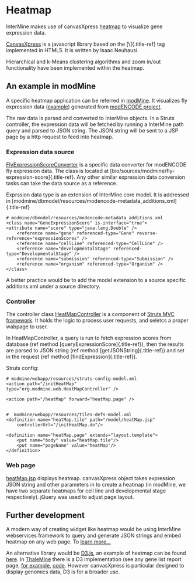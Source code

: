 # Heatmap

InterMine makes use of canvasXpress [heatmap](http://www.canvasxpress.org/heatmap.html) to visualize gene expression data.

[CanvasXpress](http://www.canvasxpress.org/) is a javascript library based on the \[\\]{.title-ref} tag implemented in HTML5. It is written by Isaac Neuhausi.

Hierarchical and k-Means clustering algorithms and zoom in/out functionality have been implemented within the heatmap.

## An example in modMine

A specific heatmap application can be referred in [modMine](http://intermine.modencode.org/). It visualizes fly expression data \([example](http://intermine.modencode.org/query/bagDetails.do?scope=global&bagName=example)\) generated from [modENCODE project](http://www.modencode.org/).

The raw data is parsed and converted to InterMine objects. In a Struts controller, the expression data will be fetched by running a InterMine path query and parsed to JSON string. The JSON string will be sent to a JSP page by a http request to feed into heatmap.

### Expression data source

[FlyExpressionScoreConverter](https://github.com/intermine/intermine/blob/master/bio/sources/modmine/fly-expression-score/main/src/org/intermine/bio/dataconversion/FlyExpressionScoreConverter.java) is a specific data converter for modENCODE fly expression data. The class is located at \[bio/sources/modmine/fly-expression-score\]{.title-ref}. Any other similar expression data conversion tasks can take the data source as a reference.

Exprssion data type is an extension of InterMine core model. It is addressed in \[modmine/dbmodel/resources/modencode-metadata\_additions.xml\]{.title-ref}

```text
# modmine/dbmodel/resources/modencode-metadata_additions.xml
<class name="GeneExpressionScore" is-interface="true">
<attribute name="score" type="java.lang.Double" />
    <reference name="gene" referenced-type="Gene" reverse-reference="expressionScores" />
    <reference name="cellLine" referenced-type="CellLine" />
    <reference name="developmentalStage" referenced-type="DevelopmentalStage" />
    <reference name="submission" referenced-type="Submission" />
    <reference name="organism" referenced-type="Organism" />
</class>
```

A better practice would be to add the model extension to a source specific additions.xml under a source directory.

### Controller

The controller class [HeatMapController](https://github.com/modENCODE-DCC/modmine/blob/master/modmine/webapp/src/org/modmine/web/HeatMapController.java) is a component of [Struts MVC framework](https://struts.apache.org/). It holds the logic to process user requests, and seletcs a proper wabpage to user.

In HeatMapController, a query is run to fetch expression scores from database \(ref method \[queryExpressionScore\]{.title-ref}\), then the results are parsed to JSON string \(ref method \[getJSONString\]{.title-ref}\) and set in the request \(ref method \[findExpression\]{.title-ref}\).

Struts config:

```text
# modmine/webapp/resources/struts-config-model.xml 
<action path="/initHeatMap"
type="org.modmine.web.HeatMapController" />

<action path="/heatMap" forward="heatMap.page" />


#  modmine/webapp/resources/tiles-defs-model.xml
<definition name="heatMap.tile" path="/model/heatMap.jsp"
    controllerUrl="/initHeatMap.do"/>

<definition name="heatMap.page" extends="layout.template">
    <put name="body" value="heatMap.tile"/>
    <put name="pageName" value="heatMap"/>
</definition>
```

### Web page

[heatMap.jsp](https://github.com/modENCODE-DCC/modmine/blob/master/modmine/webapp/resources/webapp/model/heatMap.jsp) displays heatmap. canvasXpress object takes expression JSON string and other parameters in to create a heatmap \(in modMine, we have two separate heatmaps for cell line and developmental stage respectively\). jQuery was used to adjust page layout.

## Further development

A modern way of creating widget like heatmap would be using InterMine webservices framework to query and generate JSON strings and embed heatmap on any web page. To [learn more...](http://github.com/intermine/intermine-embedding-examples)

An alternative library would be [D3.js](http://d3js.org/), an example of heatmap can be found [here](http://www.larsko.org/v/mpte/). In [ThaleMine](https://apps.araport.org/thalemine/begin.do) there is a D3 implementation \(see any gene list report page, [for example](https://apps.araport.org/thalemine/bagDetails.do?scope=all&bagName=Demo+1+-+Sucrose+Transporters+List), [code](https://github.com/intermine/CDN/blob/master/js/intermine/expression/1.0.3/expression.js). However canvasXpress is particular designed to display genomics data, D3 is for a broader use.

